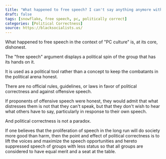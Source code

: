 ```yaml
---
title: "What happened to free speech? I can't say anything anymore without someone taking offense. PC culture is out of control!"
draft: false
tags: [snowflake, free speech, pc, politically correct]
categories: [Political Correctness]
source: https://blacksocialists.us/
---
```


What happened to free speech in the context of "PC culture" is, at its core, dishonest.  
  
The "free speech" argument displays a political spin of the group that has its hands on it.  
  
It is used as a political tool rather than a concept to keep the combatants in the political arena honest.  
  
There are no official rules, guidelines, or laws in favor of political correctness and against offensive speech.  
  
If proponents of offensive speech were honest, they would admit that what distresses them is not that they can't speak, but that they don't wish to hear what others have to say, particularly in response to their own speech.  
  
And political correctness is not a paradox.  
  
If one believes that the proliferation of speech in the long run will do society more good than harm, then the point and effect of political correctness is to lift the voices and maximize the speech opportunities and hereto suppressed speech of groups with less status so that all groups are considered to have equal merit and a seat at the table.

